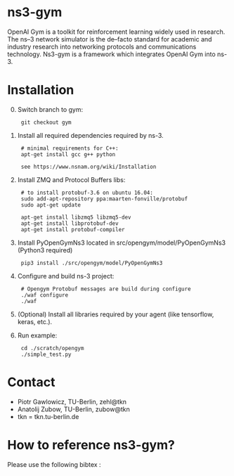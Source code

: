 ns3-gym
============

OpenAI Gym is a toolkit for reinforcement learning widely used in research. The ns–3 network simulator is the de–facto standard for academic and industry research into networking protocols and communications technology. Ns3-gym is a framework which integrates OpenAI Gym into ns-3.

Installation
============

0. Switch branch to gym:

		git checkout gym

1. Install all required dependencies required by ns-3.

		# minimal requirements for C++:
		apt-get install gcc g++ python

		see https://www.nsnam.org/wiki/Installation

2. Install ZMQ and Protocol Buffers libs:

		# to install protobuf-3.6 on ubuntu 16.04:
		sudo add-apt-repository ppa:maarten-fonville/protobuf
		sudo apt-get update

		apt-get install libzmq5 libzmq5-dev
		apt-get install libprotobuf-dev
		apt-get install protobuf-compiler

3. Install PyOpenGymNs3 located in src/opengym/model/PyOpenGymNs3 (Python3 required)

		pip3 install ./src/opengym/model/PyOpenGymNs3

4. Configure and build ns-3 project:

		# Opengym Protobuf messages are build during configure
		./waf configure
		./waf

5. (Optional) Install all libraries required by your agent (like tensorflow, keras, etc.).

6. Run example:

		cd ./scratch/opengym
		./simple_test.py

Contact
============
* Piotr Gawlowicz, TU-Berlin, zehl@tkn
* Anatolij Zubow, TU-Berlin, zubow@tkn
* tkn = tkn.tu-berlin.de

How to reference ns3-gym?
============

Please use the following bibtex :

```

```
